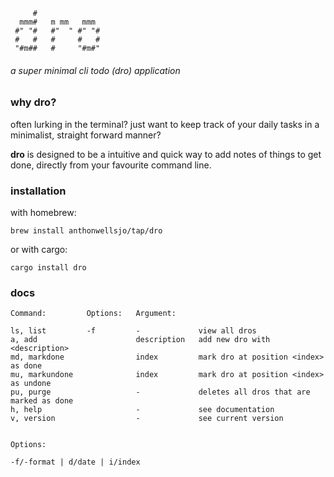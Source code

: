 ```
     #
  mmm#   m mm   mmm
 #" "#   #"  " #" "#
 #   #   #     #   #
 "#m##   #     "#m#"
```
###### a super minimal cli todo (dro) application



### why dro?
often lurking in the terminal? just want to keep track of your daily tasks in a minimalist, straight forward manner?

**dro** is designed to be a intuitive and quick way to add notes of things to get done, directly from your favourite command line.


### installation
with homebrew:
```
brew install anthonwellsjo/tap/dro
```

or with cargo:
```
cargo install dro
```

### docs
```
Command:         Options:   Argument:
                 
ls, list         -f         -             view all dros
a, add                      description   add new dro with <description>
md, markdone                index         mark dro at position <index> as done
mu, markundone              index         mark dro at position <index> as undone
pu, purge                   -             deletes all dros that are marked as done
h, help                     -             see documentation
v, version                  -             see current version


Options:

-f/-format | d/date | i/index
```
